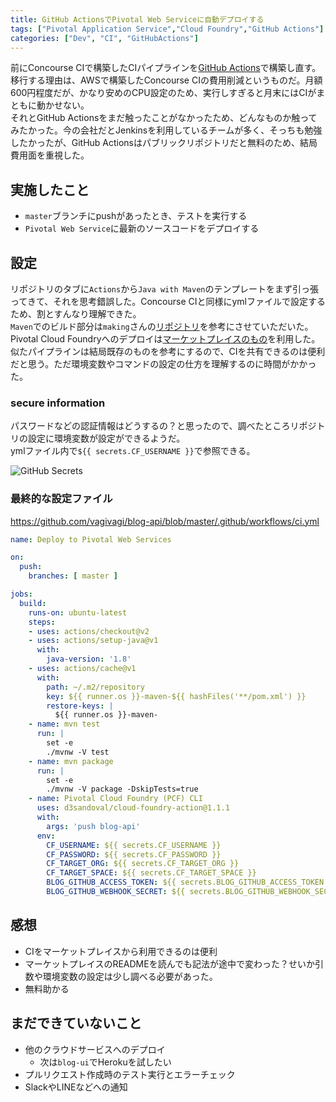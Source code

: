 ```yaml
---
title: GitHub ActionsでPivotal Web Serviceに自動デプロイする
tags: ["Pivotal Application Service","Cloud Foundry","GitHub Actions"]
categories: ["Dev", "CI", "GitHubActions"]
---
```


前にConcourse CIで構築したCIパイプラインを[GitHub Actions](https://github.co.jp/features/actions)で構築し直す。  
移行する理由は、AWSで構築したConcourse CIの費用削減というものだ。月額600円程度だが、かなり安めのCPU設定のため、実行しすぎると月末にはCIがまともに動かせない。  
それとGitHub Actionsをまだ触ったことがなかったため、どんなものか触ってみたかった。今の会社だとJenkinsを利用しているチームが多く、そっちも勉強したかったが、GitHub Actionsはパブリックリポジトリだと無料のため、結局費用面を重視した。

## 実施したこと

- `master`ブランチにpushがあったとき、テストを実行する
- `Pivotal Web Service`に最新のソースコードをデプロイする

## 設定

リポジトリのタブに`Actions`から`Java with Maven`のテンプレートをまず引っ張ってきて、それを思考錯誤した。Concourse CIと同様にymlファイルで設定するため、割とすんなり理解できた。  
`Maven`でのビルド部分は`making`さんの[リポジトリ](https://github.com/categolj/blog-api/blob/rsocket/.github/workflows/ci.yml)を参考にさせていただいた。  
Pivotal Cloud Foundryへのデプロイは[マーケットプレイスのもの](https://github.com/marketplace/actions/pivotal-cloud-foundry-pcf-cli)を利用した。似たパイプラインは結局既存のものを参考にするので、CIを共有できるのは便利だと思う。ただ環境変数やコマンドの設定の仕方を理解するのに時間がかかった。

### secure information

パスワードなどの認証情報はどうするの？と思ったので、調べたところリポジトリの設定に環境変数が設定ができるようだ。  
ymlファイル内で`${{ secrets.CF_USERNAME }}`で参照できる。  

![GitHub Secrets](https://user-images.githubusercontent.com/3041628/83347863-e017cc80-a362-11ea-94d4-142b826c2c80.png)


### 最終的な設定ファイル

https://github.com/vagivagi/blog-api/blob/master/.github/workflows/ci.yml

``` yml
name: Deploy to Pivotal Web Services

on:
  push:
    branches: [ master ]

jobs:
  build:
    runs-on: ubuntu-latest
    steps:
    - uses: actions/checkout@v2
    - uses: actions/setup-java@v1
      with:
        java-version: '1.8'
    - uses: actions/cache@v1
      with:
        path: ~/.m2/repository
        key: ${{ runner.os }}-maven-${{ hashFiles('**/pom.xml') }}
        restore-keys: |
          ${{ runner.os }}-maven-
    - name: mvn test
      run: |
        set -e
        ./mvnw -V test
    - name: mvn package
      run: |
        set -e
        ./mvnw -V package -DskipTests=true
    - name: Pivotal Cloud Foundry (PCF) CLI
      uses: d3sandoval/cloud-foundry-action@1.1.1
      with:
        args: 'push blog-api'
      env:
        CF_USERNAME: ${{ secrets.CF_USERNAME }}
        CF_PASSWORD: ${{ secrets.CF_PASSWORD }}
        CF_TARGET_ORG: ${{ secrets.CF_TARGET_ORG }}
        CF_TARGET_SPACE: ${{ secrets.CF_TARGET_SPACE }}
        BLOG_GITHUB_ACCESS_TOKEN: ${{ secrets.BLOG_GITHUB_ACCESS_TOKEN }}
        BLOG_GITHUB_WEBHOOK_SECRET: ${{ secrets.BLOG_GITHUB_WEBHOOK_SECRET}}
```

## 感想

- CIをマーケットプレイスから利用できるのは便利
- マーケットプレイスのREADMEを読んでも記法が途中で変わった？せいか引数や環境変数の設定は少し調べる必要があった。
- 無料助かる

## まだできていないこと

- 他のクラウドサービスへのデプロイ
  - 次は`blog-ui`でHerokuを試したい
- プルリクエスト作成時のテスト実行とエラーチェック
- SlackやLINEなどへの通知
